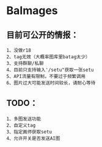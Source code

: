 # BaImages
## 目前可公开的情报：
```
1、没做r18
2、tag无效（大概率图库里batag太少）
3、支持群聊/私聊
4、目前只支持输入'/setu"获取一张setu
5、API流量有限制，不要过于频繁调用
6、图片过大可能发送时间较长，请耐心等待
```
## TODO：
```
1、多图发送功能
2、自定义tag
3、指定画师获取setu
4、允许开关是否发送AI图
```